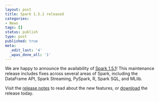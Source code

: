 ```yaml
---
layout: post
title: Spark 1.5.1 released
categories:
- News
tags: []
status: publish
type: post
published: true
meta:
  _edit_last: '4'
  _wpas_done_all: '1'
---
```

We are happy to announce the availability of <a href="{{site.url}}releases/spark-release-1-5-1.html" title="Spark Release 1.5.1">Spark 1.5.1</a>! This maintenance release includes fixes across several areas of Spark, including the DataFrame API, Spark Streaming, PySpark, R, Spark SQL, and MLlib.

Visit the <a href="{{site.url}}releases/spark-release-1-5-1.html" title="Spark Release 1.5.1">release notes</a> to read about the new features, or <a href="{{site.url}}downloads.html">download</a> the release today.
